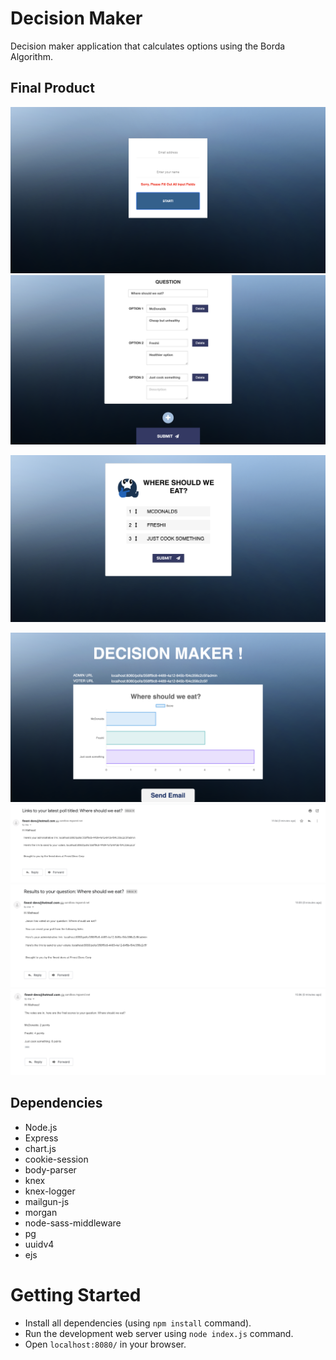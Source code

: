 # Decision Maker

Decision maker application that calculates options using the Borda Algorithm.

## Final Product

!["Login"](https://github.com/baiyjmatheus/midterm-decision-maker/blob/master/docs/login.png)
!["Create"](https://github.com/baiyjmatheus/midterm-decision-maker/blob/master/docs/create.png)

!["Voting"](https://github.com/baiyjmatheus/midterm-decision-maker/blob/master/docs/voting.png)

!["Result"](https://github.com/baiyjmatheus/midterm-decision-maker/blob/master/docs/result.png)
!["Mail1"](https://github.com/baiyjmatheus/midterm-decision-maker/blob/master/docs/mail1.png)
!["Mail2"](https://github.com/baiyjmatheus/midterm-decision-maker/blob/master/docs/mail2.png)
!["Mail3"](https://github.com/baiyjmatheus/midterm-decision-maker/blob/master/docs/mail3.png)

## Dependencies
  - Node.js
  - Express
  - chart.js
  - cookie-session
  - body-parser
  - knex
  - knex-logger
  - mailgun-js
  - morgan
  - node-sass-middleware
  - pg
  - uuidv4
  - ejs


# Getting Started
  - Install all dependencies (using `npm install` command).
  - Run the development web server using `node index.js` command. 
  - Open `localhost:8080/` in your browser.
